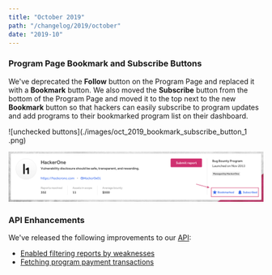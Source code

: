 ```yaml
---
title: "October 2019"
path: "/changelog/2019/october"
date: "2019-10"
---
```


### Program Page Bookmark and Subscribe Buttons
We've deprecated the **Follow** button on the Program Page and replaced it with a **Bookmark** button. We also moved the **Subscribe** button from the bottom of the Program Page and moved it to the top next to the new **Bookmark** button so that hackers can easily subscribe to program updates and add programs to their bookmarked program list on their dashboard.   

 ![unchecked buttons](./images/oct_2019_bookmark_subscribe_button_1 .png)

 ![checked buttons](./images/oct_2019_bookmark_subscribe_button_2.png)

### API Enhancements
We've released the following improvements to our [API](https://api.hackerone.com/#introduction):
* [Enabled filtering reports by weaknesses](https://api.hackerone.com/#reports-get-all-reports)
* [Fetching program payment transactions](https://api.hackerone.com/#programs-get-payment-transactions)
